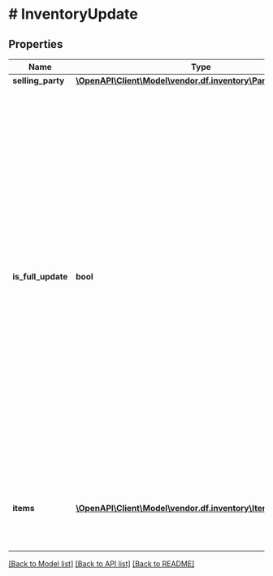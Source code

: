 # # InventoryUpdate

## Properties

Name | Type | Description | Notes
------------ | ------------- | ------------- | -------------
**selling_party** | [**\OpenAPI\Client\Model\vendor.df.inventory\PartyIdentification**](PartyIdentification.md) |  |
**is_full_update** | **bool** | When true, this request contains a full feed. Otherwise, this request contains a partial feed. When sending a full feed, you must send information about all items in the warehouse. Any items not in the full feed are updated as not available. When sending a partial feed, only include the items that need an update to inventory. The status of other items will remain unchanged. |
**items** | [**\OpenAPI\Client\Model\vendor.df.inventory\ItemDetails[]**](ItemDetails.md) | A list of inventory items with updated details, including quantity available. |

[[Back to Model list]](../../README.md#models) [[Back to API list]](../../README.md#endpoints) [[Back to README]](../../README.md)
